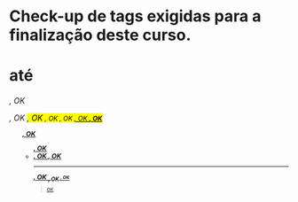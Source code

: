 # Check-up de tags exigidas para a finalização deste curso.

<h1> até <h6>,      OK
<p>,                OK
<mark>,             OK
<small>,            OK
<i>,                OK
<u>,                OK
<strong>,           OK
<ol>,               OK
<ul>,               OK
<li>,               OK
<a>,                OK
<hr>,               OK
<sub>,              OK
<sup>,              OK
<blockquote>        OK

